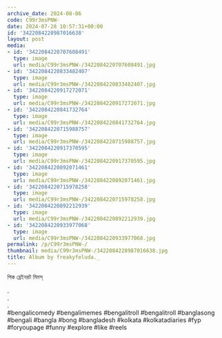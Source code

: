 ```yaml
---
archive_date: 2024-08-06
code: C99r3msPNW-
date: 2024-07-28 10:57:31+00:00
id: '3422084228987016638'
layout: post
media:
- id: '3422084220707608491'
  type: image
  url: media/C99r3msPNW-/3422084220707608491.jpg
- id: '3422084220833482407'
  type: image
  url: media/C99r3msPNW-/3422084220833482407.jpg
- id: '3422084220917272071'
  type: image
  url: media/C99r3msPNW-/3422084220917272071.jpg
- id: '3422084220841732764'
  type: image
  url: media/C99r3msPNW-/3422084220841732764.jpg
- id: '3422084220715988757'
  type: image
  url: media/C99r3msPNW-/3422084220715988757.jpg
- id: '3422084220917370595'
  type: image
  url: media/C99r3msPNW-/3422084220917370595.jpg
- id: '3422084220892071461'
  type: image
  url: media/C99r3msPNW-/3422084220892071461.jpg
- id: '3422084220715978258'
  type: image
  url: media/C99r3msPNW-/3422084220715978258.jpg
- id: '3422084220892212939'
  type: image
  url: media/C99r3msPNW-/3422084220892212939.jpg
- id: '3422084220933977068'
  type: image
  url: media/C99r3msPNW-/3422084220933977068.jpg
permalink: /p/C99r3msPNW-/
thumbnail: media/C99r3msPNW-/3422084228987016638.jpg
title: Album by freakyfeluda._
---
```


পিক ব্রেইনরট মিমস্   
  
.  
.  
.  
#bengalicomedy #bengalimemes #bengalitroll #bengalitroll #banglasong #bengali #bangla #bong  #bangladesh #kolkata #kolkatadiaries #fyp #foryoupage #funny #explore #like #reels